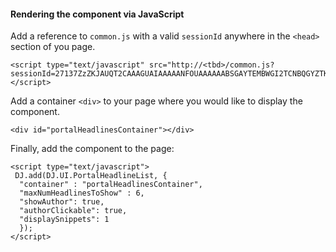 ﻿#### Rendering the component via JavaScript

Add a reference to `common.js` with a valid `sessionId` anywhere in the `<head>` section of you page.

	<script type="text/javascript" src="http://<tbd>/common.js?sessionId=27137ZzZKJAUQT2CAAAGUAIAAAAANFOUAAAAAABSGAYTEMBWGI2TCNBQGYZTKNZS"></script>

Add a container `<div>` to your page where you would like to display the component.

	<div id="portalHeadlinesContainer"></div>

Finally, add the component to the page:

	<script type="text/javascript">
	 DJ.add(DJ.UI.PortalHeadlineList, {
      "container" : "portalHeadlinesContainer",
      "maxNumHeadlinesToShow" : 6,
      "showAuthor": true,
      "authorClickable": true,
      "displaySnippets": 1
      }); 
    </script>	